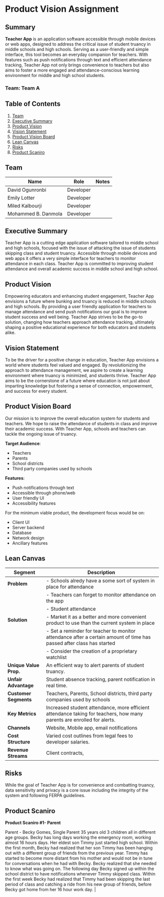 # Product Vision Assignment

## Summary

**Teacher App** is an application software accessible through mobile devices or web apps, designed to address the critical issue of student truancy in middle schools and high schools. Serving as a user-friendly and simple interface, this tool becomes an everyday companion for teachers. With features such as push notifications through text and efficient attendance tracking, Teacher App not only brings convenience to teachers but also aims to foster a more engaged and attendance-conscious learning environment for middle and high school students.

### Team: Team A

## Table of Contents

1. [Team](#team-keepers-of-the-crypt)
2. [Executive Summary](#executive-summary)
3. [Product Vision](#product-vision)
4. [Vision Statement](#vision-statement)
5. [Product Vision Board](#product-vision-board)
6. [Lean Canvas](#lean-canvas)
7. [Risks](#risks)
8. [Product Scaniro](#Product-Scaniro)

## Team

| Name                 | Role      | Notes |
| -------------------- | --------- | ----- |
| David Ogunronbi      | Developer |       |
| Emily Lotter        | Developer |       |
| Miled Kalbourji     | Developer |       |
| Mohammed B. Danmola | Developer |       |

## Executive Summary

Teacher App is a cutting edge application software tailored to middle school and high schools, focused with the issue of attacking the issue of students skipping class and student truancy. Accessible through mobile devices and web apps it offers a very simple interface for teachers to monitor attendance in each class. Teacher App is committed to improving student attendance and overall academic success in middle school and high school.

## Product Vision

Empowering educators and enhancing student engagement, Teacher App envisions a future where bunking and truancy is reduced in middle schools and high schools. By providing a user friendly application for teachers to manage attendance and send push notifications our goal is to improve student success and well being. Teacher App strives to be the go-to solution, changing how teachers approach attendance tracking, ultimately shaping a positive educational experience for both educators and students alike.

## Vision Statement

To be the driver for a positive change in education, Teacher App envisions a world where students feel valued and engaged. By revolutionizing the approach to attendance management, we aspire to create a learning environment where truancy is minimized, and students thrive. Teacher App aims to be the cornerstone of a future where education is not just about imparting knowledge but fostering a sense of connection, empowerment, and success for every student.

## Product Vision Board

Our mission is to improve the overall education system for students and teachers. We hope to raise the attendance of students in class and improve their academic success. With Teacher App, schools and teachers can tackle the ongoing issue of truancy.

**Target Audience**:

- Teachers
- Parents
- School districts
- Third party companies used by schools

**Features**:

- Push notifications through text
- Accessible through phone/web
- User friendly UI
- Accessibility features

For the minimum viable product, the development focus would be on:

- Client UI
- Server backend
- Database
- Network design
- Ancillary features

## Lean Canvas

| **Segment**            | **Description**                                                                                                      |
| ---------------------- | -------------------------------------------------------------------------------------------------------------------- |
| **Problem**            | - Schools alredy have a some sort of system in place for attendance                                                  |
|                        | - Teachers can forget to monitor attendance on the app                                                               |
|                        | - Student attendance                                                                                                 |
| **Solution**           | - Market it as a better and more convenient product to use than the current system in place                           |
|                        | - Set a reminder for teacher to monitor attendance after a certain amount of time has passed after class has started |
|                        | - Consider the creation of a proprietary watchlist                                                                   |
| **Unique Value Prop.** | An efficient way to alert parents of student truancy.                                             |
| **Unfair Advantage**   | Student absence tracking, parent notification in real time.                                               |
| **Customer Segments**  | Teachers, Parents, School districts, third party companies used by schools                                           |
| **Key Metrics**        | Increased student attendance, more efficient attendance taking for teachers, how many parents are enrolled for alerts.                |
| **Channels**           | Website, Mobile app, email notifications                                                                             |
| **Cost Structure**     | Varied cost outlines from legal fees to developer salaries.                                                          |
| **Revenue Streams**    | Client contracts,                                                                                                    |

## Risks

While the goal of Teacher App is for convenience and combatting truancy, data sensitivity and privacy is a core issue including the integrity of the system and following FERPA guidelines.

## Product Scaniro 
 **Product Scaniro #1- Parent**  

 Parent - Becky Gomes, Single Parent 35 years old 3 children all in different age groups. Becky has long days working the emergency room, working almost 16 hours days.   Her eldest son Timmy just started high school. Within the first month, Becky had realized that her son Timmy has been hanging out with a different group of friends from the previous year. Timmy has started to become more distant from his mother and would not be in tune for conversations when he had with Becky. Becky realized that she needed to know what was going on. The following day Becky signed up within the school district to have notifications whenever Timmy skipped class. Within the first week Becky had realized that Timmy had been skipping the last period of class and catching a ride from his new group of friends, before Becky got home from her 16 hour work day. |   
